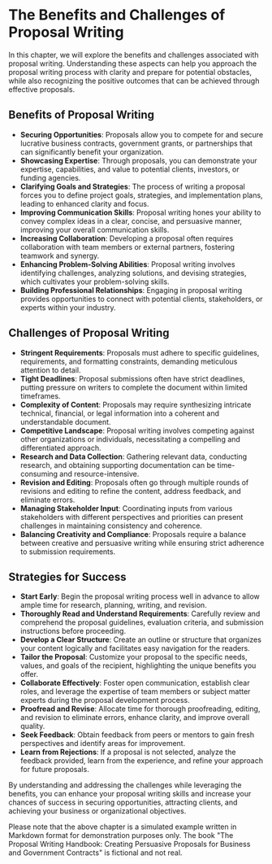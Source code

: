 The Benefits and Challenges of Proposal Writing
========================================================

In this chapter, we will explore the benefits and challenges associated with proposal writing. Understanding these aspects can help you approach the proposal writing process with clarity and prepare for potential obstacles, while also recognizing the positive outcomes that can be achieved through effective proposals.

Benefits of Proposal Writing
----------------------------

* **Securing Opportunities**: Proposals allow you to compete for and secure lucrative business contracts, government grants, or partnerships that can significantly benefit your organization.
* **Showcasing Expertise**: Through proposals, you can demonstrate your expertise, capabilities, and value to potential clients, investors, or funding agencies.
* **Clarifying Goals and Strategies**: The process of writing a proposal forces you to define project goals, strategies, and implementation plans, leading to enhanced clarity and focus.
* **Improving Communication Skills**: Proposal writing hones your ability to convey complex ideas in a clear, concise, and persuasive manner, improving your overall communication skills.
* **Increasing Collaboration**: Developing a proposal often requires collaboration with team members or external partners, fostering teamwork and synergy.
* **Enhancing Problem-Solving Abilities**: Proposal writing involves identifying challenges, analyzing solutions, and devising strategies, which cultivates your problem-solving skills.
* **Building Professional Relationships**: Engaging in proposal writing provides opportunities to connect with potential clients, stakeholders, or experts within your industry.

Challenges of Proposal Writing
------------------------------

* **Stringent Requirements**: Proposals must adhere to specific guidelines, requirements, and formatting constraints, demanding meticulous attention to detail.
* **Tight Deadlines**: Proposal submissions often have strict deadlines, putting pressure on writers to complete the document within limited timeframes.
* **Complexity of Content**: Proposals may require synthesizing intricate technical, financial, or legal information into a coherent and understandable document.
* **Competitive Landscape**: Proposal writing involves competing against other organizations or individuals, necessitating a compelling and differentiated approach.
* **Research and Data Collection**: Gathering relevant data, conducting research, and obtaining supporting documentation can be time-consuming and resource-intensive.
* **Revision and Editing**: Proposals often go through multiple rounds of revisions and editing to refine the content, address feedback, and eliminate errors.
* **Managing Stakeholder Input**: Coordinating inputs from various stakeholders with different perspectives and priorities can present challenges in maintaining consistency and coherence.
* **Balancing Creativity and Compliance**: Proposals require a balance between creative and persuasive writing while ensuring strict adherence to submission requirements.

Strategies for Success
----------------------

* **Start Early**: Begin the proposal writing process well in advance to allow ample time for research, planning, writing, and revision.
* **Thoroughly Read and Understand Requirements**: Carefully review and comprehend the proposal guidelines, evaluation criteria, and submission instructions before proceeding.
* **Develop a Clear Structure**: Create an outline or structure that organizes your content logically and facilitates easy navigation for the readers.
* **Tailor the Proposal**: Customize your proposal to the specific needs, values, and goals of the recipient, highlighting the unique benefits you offer.
* **Collaborate Effectively**: Foster open communication, establish clear roles, and leverage the expertise of team members or subject matter experts during the proposal development process.
* **Proofread and Revise**: Allocate time for thorough proofreading, editing, and revision to eliminate errors, enhance clarity, and improve overall quality.
* **Seek Feedback**: Obtain feedback from peers or mentors to gain fresh perspectives and identify areas for improvement.
* **Learn from Rejections**: If a proposal is not selected, analyze the feedback provided, learn from the experience, and refine your approach for future proposals.

By understanding and addressing the challenges while leveraging the benefits, you can enhance your proposal writing skills and increase your chances of success in securing opportunities, attracting clients, and achieving your business or organizational objectives.

Please note that the above chapter is a simulated example written in Markdown format for demonstration purposes only. The book "The Proposal Writing Handbook: Creating Persuasive Proposals for Business and Government Contracts" is fictional and not real.
